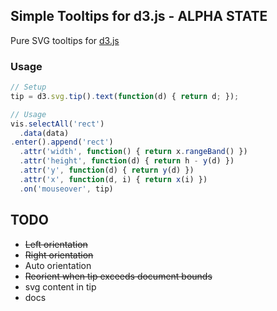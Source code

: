 ## Simple Tooltips for d3.js - **ALPHA STATE**

Pure SVG tooltips for [d3.js](http://mbostock.github.com/d3/)

### Usage
``` javascript
// Setup
tip = d3.svg.tip().text(function(d) { return d; });

// Usage
vis.selectAll('rect')
  .data(data)
.enter().append('rect')
  .attr('width', function() { return x.rangeBand() })
  .attr('height', function(d) { return h - y(d) })
  .attr('y', function(d) { return y(d) })
  .attr('x', function(d, i) { return x(i) })
  .on('mouseover', tip)
```

## TODO
* ~~Left orientation~~
* ~~Right orientation~~
* Auto orientation
* ~~Reorient when tip exceeds document bounds~~
* svg content in tip
* docs